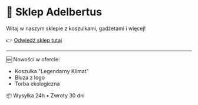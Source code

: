 # 👕 Sklep Adelbertus

Witaj w naszym sklepie z koszulkami, gadżetami i więcej!

👉 [Odwiedź sklep tutaj](https://adelbertusshop.myspreadshop.pl)

---

🆕 Nowości w ofercie:
- Koszulka "Legendarny Klimat"
- Bluza z logo
- Torba ekologiczna

📦 Wysyłka 24h • Zwroty 30 dni
